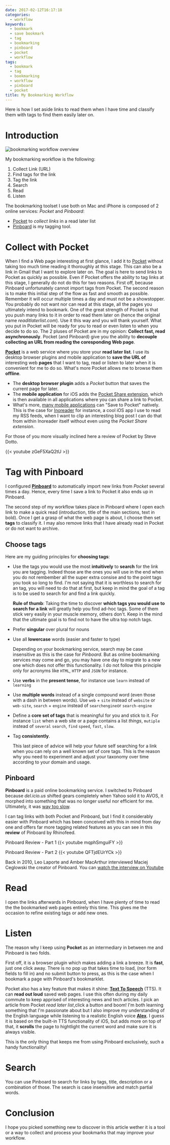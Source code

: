 ```yaml
---
date: 2017-02-12T16:17:18
categories:
  - workflow
keywords:
  - bookmark
  - save bookmark
  - tag
  - bookmarking
  - pinboard
  - pocket
  - workflow
tags:
  - bookmark
  - tag
  - bookmarking
  - workflow
  - pinboard
  - pocket
title: My Bookmarking Workflow
---
```


Here is how I set aside links to read them when I have time
and classify them with tags to find them easily later on.
<!--more-->

<!-- toc -->

Introduction
============

![bookmarking workflow overview][overview]

My bookmarking workflow is the following:

1. Collect Link (URL)
1. Find tags for the link
1. Tag the link
1. Search
1. Read
1. Listen

The bookmarking toolset I use both on Mac and iPhone is composed of 2 online services: *Pocket* and *Pinboard*:

* [Pocket][pocket] to *collect links* in a read later list
* [Pinboard][pinboard] is my tagging tool.


Collect with Pocket
===================

When I find a Web page interesting at first glance, I add it to
[Pocket][pocket] without taking  too much time reading it thoroughly at this
stage. This can also be a link in  Gmail that I want to explore later on.
The goal is here to send links to Pocket as quickly as possible.  Even if Pocket
offers the ability to tag links at this stage, I generally do not do this for
two reasons. First off, because Pinboard unfortunately cannot import tags from
Pocket. The second reason is to make this initial step of the flow as fast and
smooth as possible. Remember  it will occur multiple times a day and must not be
a showstopper. You probably do not want nor can read at this stage, all the
pages you ultimately intend to bookmark. One of the great strength of Pocket is
that you push many links to it in order to read them later on (hence the
original name *readitlaterlist.com*). Use it this way and you will thank
yourself.
What you put in Pocket will be ready for you to read or even listen
to when you decide to do so.
The 2 pluses of Pocket are in my opinion: **Collect fast, read asynchronously**. 
Pocket (and Pinboard) give you the ability to **decouple collecting an URL from
reading the coresponding Web page**.

**[Pocket][pocket]** is a web service where you store your **read later list**.
I use its desktop browser plugins and mobile application to **save the URL
 of** interesting web **pages** that I want to tag, read or listen to later when
 it is convenient for me to do so. What's more Pocket allows me to browse them 
 **offline**.

* The  **desktop browser plugin** adds a *Pocket* button that saves the 
current page for later.
* The **mobile application** for iOS adds the 
[Pocket Share extension][pocket_saving_on_iphone], which is then available in
all applications where you can share a link to Pocket.
* What's more, [many mobile applications][pocket_app_integrations] can "Save to
Pocket" natively.  This is the case for [Inoreader][inoreader] for instance,
a cool iOS app I use to read my RSS feeds, when I want to clip an interesting
blog post I can do that from within Inoreader itself without even using the *Pocket
Share extension*.

For those of you more visually inclined here a review of Pocket by Steve Dotto.

{{< youtube zGeF5XaQ2tU >}}


Tag with Pinboard
=================

I configured **[Pinboard][pinboard]** to automatically import new links from *Pocket* several
times a day. Hence, every time I save a link to Pocket it also ends up in Pinboard.

The second step of my workflow takes place in Pinboard where I open each link 
to make a quick read  (introduction, title of the main sections, text in bold).
Once I get a grasp of what the web page  is about, I choose then set **tags** 
to classify it.
I may also remove links that I have already read in Pocket or do not want to archive.


Choose tags
-----------

Here are my guiding principles for **choosing tags**:

* Use the tags you would use the most **intuitively** to **search** for the link
    you are tagging. Indeed those are the ones you will use in the end when you
    do not rembember all the super extra consise and to the point tags you took 
    so long to find. I'm not saying that it is worthless to search for an
    tag, you will need to do that at first, but keep in mind the goal 
    of a tag is to be used to search for and find a link quickly. 

    **Rule of thumb**: Taking the time to discover **which tags you would use 
    to search for a link** will greatly help you find ad-hoc tags. 
    Some of them stick very easily in your muscle memory, others don't. 
    Keep in the mind that the ultimate goal is to find not to have the ultra top 
    notch tags.
* Prefer **singular** over plural for nouns
* Use all **lowercase** words (easier and faster to type)

    Depending on your bookmarking service, search may be case insensitive as
    this is the case for *Pinboard*. But as online bookmarking services may come
    and go, you may have one day to migrate to a new one which does not offer
    this functionality.  I do not follow this principle only for acronyms like
    `HTML`, `HTTP` and `JSON` for instance.

* Use **verbs** in the **present tense**, 
   for instance use `learn` instead of `learning`
* Use **multiple words** instead of a single compound word (even those with a dash
  in between words). 
    Use `web` + `site` instead of `website` or `web-site`, `search` + `engine`
    instead of `searchengine`or `search-engine`
* Define a **core set of tags** that is meaningful for you and stick to it.
    For instance `list` when a web site or a page contains a list *things*,
    `mutiple` instead of `several` `search`, `find` `speed`, `fast`, `slow`.
* Tag **consistently**.

    This last piece of advice will help your future self searching for a link
    when you can rely on a well known set of core tags.  This is the reason why
    you need to experiment and adjust your taxonomy over time according to your
    domain and usage.

Pinboard
--------

**Pinboard** is a paid online bookmarking service. 
I switched to Pinboard because *del.icio.us*
shifted gears completely when Yahoo sold it to AVOS, it morphed into something
that was no longer useful nor efficient for me.
Ultimately, it was 
[way too slow](https://del.icio.us/url/1bb6ae4db9f129b3670c7ba1d1e85c5f).

I can tag links with both Pocket and Pinboard, but I find it considerably easier
with Pinboard which has been conceived with this in mind from day one and offers
far more tagging related features as you can see in this  **review** of Pinboard
by Rhinofeed.

Pinboard Review - Part 1
{{< youtube mqphSmguiFY >}}

Pinboard Review - Part 2
{{< youtube QFTjdEUrYCk >}}

Back in 2010, Leo Laporte and Amber MacArthur interviewed Maciej Ceglowski the creator
of Pinboard. You can [watch the interview on Youtube][pinboard_interview]


Read
====

I open the links afterwards in Pinboard, when I have plenty of time to read the
the bookmarked web pages entirely this time. This gives me the occasion to
refine existing tags or add new ones.

Listen
=======

The reason why I keep using **Pocket** as an intermediary in between me and
Pinboard is two folds.

First off, it is a browser plugin which makes adding a link a breeze.
It is **fast**, just one click away. 
There is no pop up that takes time to load, (nor form fields to fill in) 
and no submit button to press, as this is the case when I bookmark a page with 
Pinboard's bookmarklet.

Pocket also has a key feature that makes it shine: [**Text To
Speech**][pocket_tts] (TTS). It can **read out loud** saved web pages. 
I use this  often during my daily commute to keep apprised of interesting news
and tech articles. 
I pick an article from Pocket *read later list*,click a button and boom!
I'm both  learning something that I'm passionate about but I also improve my
understanding of the English language while listening to a realistic English 
voice [**Alex**][pocket_voice_alex].
I guess it is based on the built-in TTS functionality of iOS, but adds more on
top of that, it **scrolls** the page to hightlight the current word and make 
sure it is always visible.

This is the only thing that keeps me from using Pinboard exclusively, such
a handy functionality!


Search
======

You can use Pinboard to search for links by tags, title,
description or a combination of those.
The search is case insensitive and match partial words.


Conclusion
==========

I hope you picked something new to discover in this article wether it is a tool 
or a way to collect and process your bookmarks that may improve your workflow.


[inoreader]: https://inoreader.com "Inoreader"
[overview]: /images/my_bookmarking_workflow/overview.png 
            "Bookmarking Workflow Overview"
[pinboard]:  https://pinboard.in "Pinboard"
[pinboard_interview]: https://youtu.be/rQ6lW3WlA8s?t=30m30s
[pocket]:    https://getpocket.com "Pocket"
[pocket_app_integrations]: https://help.getpocket.com/category/858-category
                           "Famous Mobile Apps natively integrated with Pocket"
[pocket_iphone]: https://help.getpocket.com/category/842-category
                 "Pocket for iPhone"
[pocket_saving_on_iphone]: https://help.getpocket.com/article/891-saving-to-pocket-on-iphone
                           "Saving to Pocket on iPhone"
[pocket_tts]: https://help.getpocket.com/article/1081-listening-to-articles-in-pocket-with-text-to-speech
[pocket_voice_alex]: https://help.getpocket.com/article/982-using-the-high-quality-alex-voice-on-ios 
[pocket_web]: https://help.getpocket.com/category/847-category

